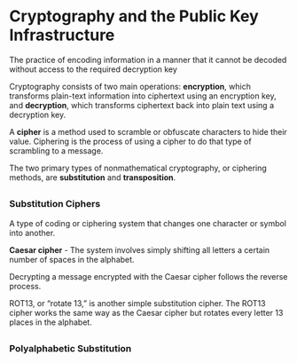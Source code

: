 # Cryptography and the Public Key Infrastructure

The practice of encoding information in a manner that it cannot be decoded without access to the required decryption key

Cryptography consists of two main operations: **encryption**, which transforms plain-text information into ciphertext using an encryption key, and **decryption**, which transforms ciphertext back into plain text using a decryption key.

A **cipher** is a method used to scramble or obfuscate characters to hide their value. Ciphering is the process of using a cipher to do that type of scrambling to a message.

The two primary types of nonmathematical cryptography, or ciphering methods, are **substitution** and **transposition**.

## 

### Substitution Ciphers

A type of coding or ciphering system that changes one character or symbol into another.

**Caesar cipher** - The system involves simply shifting all letters a certain number of spaces in the alphabet.

Decrypting a message encrypted with the Caesar cipher follows the reverse process.

ROT13, or “rotate 13,” is another simple substitution cipher. The ROT13 cipher works the same way as the Caesar cipher but rotates every letter 13 places in the alphabet.

##

### Polyalphabetic Substitution
